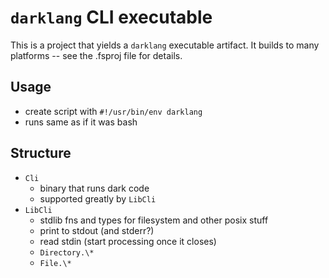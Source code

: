 # `darklang` CLI executable

This is a project that yields a `darklang` executable artifact.
It builds to many platforms -- see the .fsproj file for details.

## Usage

- create script with `#!/usr/bin/env darklang`
- runs same as if it was bash

## Structure

- `Cli`
  - binary that runs dark code
  - supported greatly by `LibCli`
- `LibCli`
  - stdlib fns and types for filesystem and other posix stuff
  - print to stdout (and stderr?)
  - read stdin (start processing once it closes)
  - `Directory.\*`
  - `File.\*`